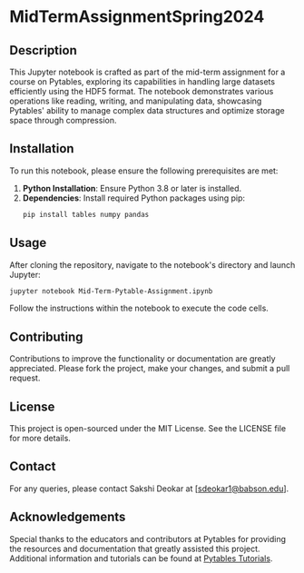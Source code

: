 # MidTermAssignmentSpring2024

## Description
This Jupyter notebook is crafted as part of the mid-term assignment for a course on Pytables, exploring its capabilities in handling large datasets efficiently using the HDF5 format. The notebook demonstrates various operations like reading, writing, and manipulating data, showcasing Pytables' ability to manage complex data structures and optimize storage space through compression.

## Installation
To run this notebook, please ensure the following prerequisites are met:

1. **Python Installation**: Ensure Python 3.8 or later is installed.
2. **Dependencies**: Install required Python packages using pip:
   ```bash
   pip install tables numpy pandas
   ```

## Usage
After cloning the repository, navigate to the notebook's directory and launch Jupyter:
```bash
jupyter notebook Mid-Term-Pytable-Assignment.ipynb
```
Follow the instructions within the notebook to execute the code cells.

## Contributing
Contributions to improve the functionality or documentation are greatly appreciated. Please fork the project, make your changes, and submit a pull request.

## License
This project is open-sourced under the MIT License. See the LICENSE file for more details.

## Contact
For any queries, please contact Sakshi Deokar at [sdeokar1@babson.edu].

## Acknowledgements
Special thanks to the educators and contributors at Pytables for providing the resources and documentation that greatly assisted this project. Additional information and tutorials can be found at [Pytables Tutorials](https://www.pytables.org/usersguide/tutorials.html).

